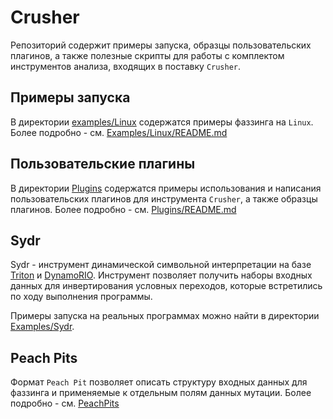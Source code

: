 # Crusher

Репозиторий содержит примеры запуска, образцы пользовательских плагинов, а также полезные скрипты для работы с комплектом инструментов анализа, входящих в поставку `Crusher`.

## Примеры запуска

В директории [examples/Linux](examples/Linux) содержатся примеры фаззинга на `Linux`.
Более подробно - см. [Examples/Linux/README.md](Examples/Linux/README.md)

## Пользовательские плагины
В директории [Plugins](Plugins) содержатся примеры использования и написания пользовательских плагинов для инструмента `Crusher`, а также образцы плагинов.
Более подробно - см. [Plugins/README.md](Plugins/README.md)

## Sydr

Sydr - инструмент динамической символьной интерпретации на базе
[Triton](https://github.com/JonathanSalwan/Triton) и
[DynamoRIO](https://github.com/DynamoRIO/dynamorio). Инструмент позволяет
получить наборы входных данных для инвертирования условных переходов, которые
встретились по ходу выполнения программы.

Примеры запуска на реальных программах можно найти в директории
[Examples/Sydr](Examples/Sydr).

## Peach Pits
Формат `Peach Pit` позволяет описать структуру входных данных для фаззинга и применяемые к отдельным полям данных мутации.
Более подробно - см. [PeachPits](PeachPits)